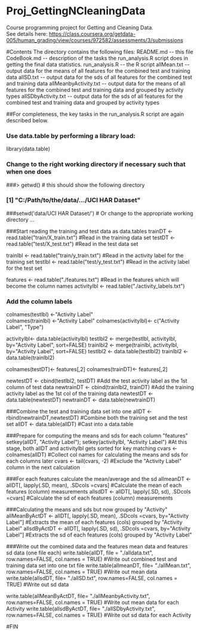 Proj_GettingNCleaningData
=========================

Course programming project for Getting and Cleaning Data.  
See details here: https://class.coursera.org/getdata-005/human_grading/view/courses/972582/assessments/3/submissions

#Contents
The directory contains the following files:
README.md  -- this file
CodeBook.md -- description of the tasks the run_analysis.R script does in getting the final data statistics. 
run_analysis.R -- the R script
allMean.txt  -- output data for the means of all features for the combined test and training data
allSD.txt    -- output data for the sds of all features for the combined test and training data
allMeanbyActivity.txt -- output data for the means of all features for the combined test and training data and grouped by activity types
allSDbyActivity.txt -- output data for the sds of all features for the combined test and training data and grouped by activity types


##For completeness, the key tasks in the run_analysis.R script are again described below.

### Use data.table by performing a library load:  
library(data.table)

### Change to the right working directory if necessary such that when one does
###> getwd() # this should show the following directory
### [1] "C:/Path/to/the/data/.../UCI HAR Dataset"
###setwd('data/UCI HAR Dataset/')  # Or change to the appropriate working directory ... 

###Start reading the training and test data as data.tables
trainDT <- read.table("train/X_train.txt")   #Read in the training data set
testDT <- read.table("test/X_test.txt")      #Read in the test data set

trainlbl <- read.table("train/y_train.txt")  #Read in the activity label for the training set
testlbl <- read.table("test/y_test.txt")     #Read in the activity label for the test set

features <- read.table("./features.txt") #Read in the features which will become the column names 
activitylbl <- read.table("./activity_labels.txt")

### Add the column labels
colnames(testlbl) <-"Activity Label"  
colnames(trainlbl) <-"Activity Label"
colnames(activitylbl)<- c("Activity Label", "Type")

activitylbl<- data.table(activitylbl)
testlbl2 <- merge(testlbl, activitylbl, by="Activity Label", sort=FALSE)
trainlbl2 <- merge(trainlbl, activitylbl, by="Activity Label", sort=FALSE)
testlbl2 <- data.table(testlbl2)
trainlbl2 <- data.table(trainlbl2)

colnames(testDT)<- features[,2]
colnames(trainDT)<- features[,2]

newtestDT <- cbind(testlbl2, testDT)         #Add the test activity label as the 1st column of test data
newtrainDT <- cbind(trainlbl2, trainDT)      #Add the training activity label as the 1st col of the training data
newtestDT <- data.table(newtestDT)
newtrainDT <- data.table(newtrainDT)

###Combine the test and training data set into one
allDT <- rbind(newtrainDT,newtestDT)        #Combine both the training set and the test set
allDT <- data.table(allDT)                  #Cast into a data.table

###Prepare for computing the means and sds for each column "features"
setkey(allDT, "Activity Label"); setkey(activitylbl, "Activity Label")  #At this stage, both allDT and activitylbl gets sorted for key matching 
cvars <- colnames(allDT)                    #Collect col names for calculating the means and sds for each columns later 
cvars <- tail(cvars, -2)                    #Exclude the "Activity Label" column in the next calculation

###For each features calculate the mean/average and the sd 
allmeanDT <- allDT[, lapply(.SD, mean), .SDcols =cvars]         #Calculate the mean of each features (column) measurements
allsdDT   <- allDT[, lapply(.SD, sd), .SDcols =cvars]           #Calculate the sd of each features (column) measurements

###Calculating the means and sds but now grouped by "Activity"
allMeanByActDT <- allDT[, lapply(.SD, mean), .SDcols =cvars, by="Activity Label"]         #Extracts the mean of each features (cols) grouped by "Activity Label"
allsdByActDT   <- allDT[, lapply(.SD, sd), .SDcols =cvars, by="Activity Label"]           #Extracts the sd of each features (cols) grouped by "Activity Label"


###Write out the combined data and the features mean data and features sd data (one file each)
write.table(allDT, file = "./alldata.txt", row.names=FALSE, col.names = TRUE)                #Write out combined test and training data set into one txt file
write.table(allmeanDT, file= "./allMean.txt", row.names=FALSE, col.names = TRUE)   #Write out mean data
write.table(allsdDT, file= "./allSD.txt", row.names=FALSE, col.names = TRUE)       #Write out sd data

write.table(allMeanByActDT, file= "./allMeanbyActivity.txt", row.names=FALSE, col.names = TRUE)   #Write out mean data for each Activity
write.table(allsdByActDT, file= "./allSDbyActivity.txt", row.names=FALSE, col.names = TRUE)       #Write out sd data for each Activity


#FIN
